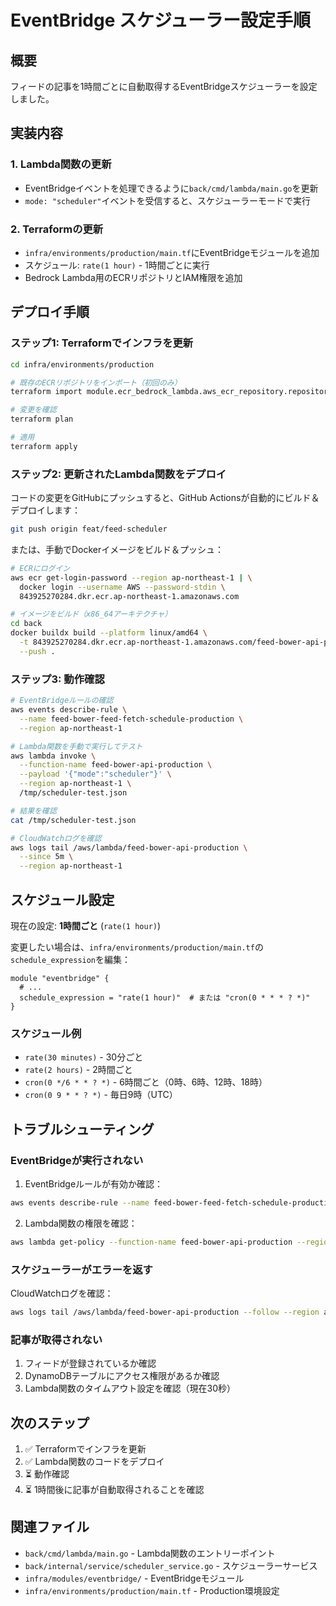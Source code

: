 # EventBridge スケジューラー設定手順

## 概要
フィードの記事を1時間ごとに自動取得するEventBridgeスケジューラーを設定しました。

## 実装内容

### 1. Lambda関数の更新
- EventBridgeイベントを処理できるように`back/cmd/lambda/main.go`を更新
- `mode: "scheduler"`イベントを受信すると、スケジューラーモードで実行

### 2. Terraformの更新
- `infra/environments/production/main.tf`にEventBridgeモジュールを追加
- スケジュール: `rate(1 hour)` - 1時間ごとに実行
- Bedrock Lambda用のECRリポジトリとIAM権限を追加

## デプロイ手順

### ステップ1: Terraformでインフラを更新

```bash
cd infra/environments/production

# 既存のECRリポジトリをインポート（初回のみ）
terraform import module.ecr_bedrock_lambda.aws_ecr_repository.repository feed-bower-bedrock-lambda-production

# 変更を確認
terraform plan

# 適用
terraform apply
```

### ステップ2: 更新されたLambda関数をデプロイ

コードの変更をGitHubにプッシュすると、GitHub Actionsが自動的にビルド＆デプロイします：

```bash
git push origin feat/feed-scheduler
```

または、手動でDockerイメージをビルド＆プッシュ：

```bash
# ECRにログイン
aws ecr get-login-password --region ap-northeast-1 | \
  docker login --username AWS --password-stdin \
  843925270284.dkr.ecr.ap-northeast-1.amazonaws.com

# イメージをビルド（x86_64アーキテクチャ）
cd back
docker buildx build --platform linux/amd64 \
  -t 843925270284.dkr.ecr.ap-northeast-1.amazonaws.com/feed-bower-api-production:latest \
  --push .
```

### ステップ3: 動作確認

```bash
# EventBridgeルールの確認
aws events describe-rule \
  --name feed-bower-feed-fetch-schedule-production \
  --region ap-northeast-1

# Lambda関数を手動で実行してテスト
aws lambda invoke \
  --function-name feed-bower-api-production \
  --payload '{"mode":"scheduler"}' \
  --region ap-northeast-1 \
  /tmp/scheduler-test.json

# 結果を確認
cat /tmp/scheduler-test.json

# CloudWatchログを確認
aws logs tail /aws/lambda/feed-bower-api-production \
  --since 5m \
  --region ap-northeast-1
```

## スケジュール設定

現在の設定: **1時間ごと** (`rate(1 hour)`)

変更したい場合は、`infra/environments/production/main.tf`の`schedule_expression`を編集：

```hcl
module "eventbridge" {
  # ...
  schedule_expression = "rate(1 hour)"  # または "cron(0 * * * ? *)"
}
```

### スケジュール例

- `rate(30 minutes)` - 30分ごと
- `rate(2 hours)` - 2時間ごと
- `cron(0 */6 * * ? *)` - 6時間ごと（0時、6時、12時、18時）
- `cron(0 9 * * ? *)` - 毎日9時（UTC）

## トラブルシューティング

### EventBridgeが実行されない

1. EventBridgeルールが有効か確認：
```bash
aws events describe-rule --name feed-bower-feed-fetch-schedule-production --region ap-northeast-1
```

2. Lambda関数の権限を確認：
```bash
aws lambda get-policy --function-name feed-bower-api-production --region ap-northeast-1
```

### スケジューラーがエラーを返す

CloudWatchログを確認：
```bash
aws logs tail /aws/lambda/feed-bower-api-production --follow --region ap-northeast-1
```

### 記事が取得されない

1. フィードが登録されているか確認
2. DynamoDBテーブルにアクセス権限があるか確認
3. Lambda関数のタイムアウト設定を確認（現在30秒）

## 次のステップ

1. ✅ Terraformでインフラを更新
2. ✅ Lambda関数のコードをデプロイ
3. ⏳ 動作確認
4. ⏳ 1時間後に記事が自動取得されることを確認

## 関連ファイル

- `back/cmd/lambda/main.go` - Lambda関数のエントリーポイント
- `back/internal/service/scheduler_service.go` - スケジューラーサービス
- `infra/modules/eventbridge/` - EventBridgeモジュール
- `infra/environments/production/main.tf` - Production環境設定
